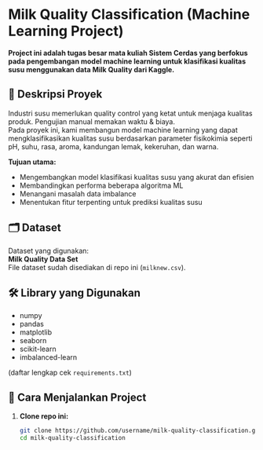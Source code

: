 
# Milk Quality Classification (Machine Learning Project)

**Project ini adalah tugas besar mata kuliah Sistem Cerdas yang berfokus pada pengembangan model machine learning untuk klasifikasi kualitas susu menggunakan data Milk Quality dari Kaggle.**


## 📂 Deskripsi Proyek

Industri susu memerlukan quality control yang ketat untuk menjaga kualitas produk. Pengujian manual memakan waktu & biaya.  
Pada proyek ini, kami membangun model machine learning yang dapat mengklasifikasikan kualitas susu berdasarkan parameter fisikokimia seperti pH, suhu, rasa, aroma, kandungan lemak, kekeruhan, dan warna.

**Tujuan utama:**
- Mengembangkan model klasifikasi kualitas susu yang akurat dan efisien
- Membandingkan performa beberapa algoritma ML
- Menangani masalah data imbalance
- Menentukan fitur terpenting untuk prediksi kualitas susu

## 🗂️ Dataset

Dataset yang digunakan:  
**Milk Quality Data Set**  
File dataset sudah disediakan di repo ini (`milknew.csv`).

## 🛠️ Library yang Digunakan

- numpy
- pandas
- matplotlib
- seaborn
- scikit-learn
- imbalanced-learn

(daftar lengkap cek `requirements.txt`)

## 🚀 Cara Menjalankan Project

1. **Clone repo ini:**
   ```bash
   git clone https://github.com/username/milk-quality-classification.git
   cd milk-quality-classification
